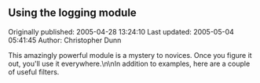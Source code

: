 ## Using the logging module

Originally published: 2005-04-28 13:24:10
Last updated: 2005-05-04 05:41:45
Author: Christopher Dunn

This amazingly powerful module is a mystery to novices. Once you figure it out, you'll use it everywhere.\n\nIn addition to examples, here are a couple of useful filters.